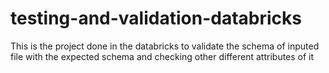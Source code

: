 # testing-and-validation-databricks
This is the project done in the databricks to validate the schema of inputed file with the expected schema and checking other different attributes of it 
